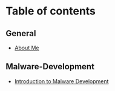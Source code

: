 # Table of contents

## General

* [About Me](General/README.md)

## Malware-Development

* [Introduction to Malware Development](malware-development/introduction-to-malware-development.md)
